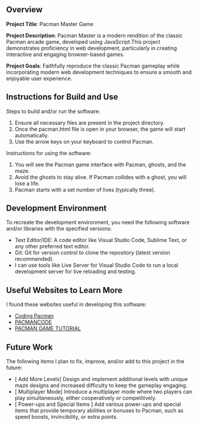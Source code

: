 ## Overview

**Project Title**: Pacman Master Game

**Project Description**: Pacman Master is a modern rendition of the classic Pacman arcade game, developed using JavaScript.This project demonstrates proficiency in web development, particularly in creating interactive and engaging browser-based games.

**Project Goals**: Faithfully reproduce the classic Pacman gameplay while incorporating modern web development techniques to ensure a smooth and enjoyable user experience.

## Instructions for Build and Use

Steps to build and/or run the software:

1. Ensure all necessary files are present in the project directory.
2. Once the pacman.html file is open in your browser, the game will start automatically.
3. Use the arrow keys on your keyboard to control Pacman.

Instructions for using the software:

1. You will see the Pacman game interface with Pacman, ghosts, and the maze.
2. Avoid the ghosts to stay alive. If Pacman collides with a ghost, you will lose a life.
3. Pacman starts with a set number of lives (typically three).

## Development Environment

To recreate the development environment, you need the following software and/or libraries with the specified versions:

- Text Editor/IDE: A code editor like Visual Studio Code, Sublime Text, or any other preferred text editor.
- Git: Git for version control to clone the repository (latest version recommended).
- I can use tools like Live Server for Visual Studio Code to run a local development server for live reloading and testing.

## Useful Websites to Learn More

I found these websites useful in developing this software:

- [Coding Pacman](https://www.youtube.com/watch?v=GXlckaGr0Eo)
- [PACMANCODE](https://pacmancode.com/)
- [PACMAN GAME TUTORIAL](https://www.daulathussain.com/how-to-build-pacman-game-with-javascript-pacman-source-code/)

## Future Work

The following items I plan to fix, improve, and/or add to this project in the future:

- [ Add More Levels] Design and implement additional levels with unique maze designs and increased difficulty to keep the gameplay engaging.
- [ Multiplayer Mode] Introduce a multiplayer mode where two players can play simultaneously, either cooperatively or competitively.
- [ Power-ups and Special Items ] Add various power-ups and special items that provide temporary abilities or bonuses to Pacman, such as speed boosts, invincibility, or extra points.

